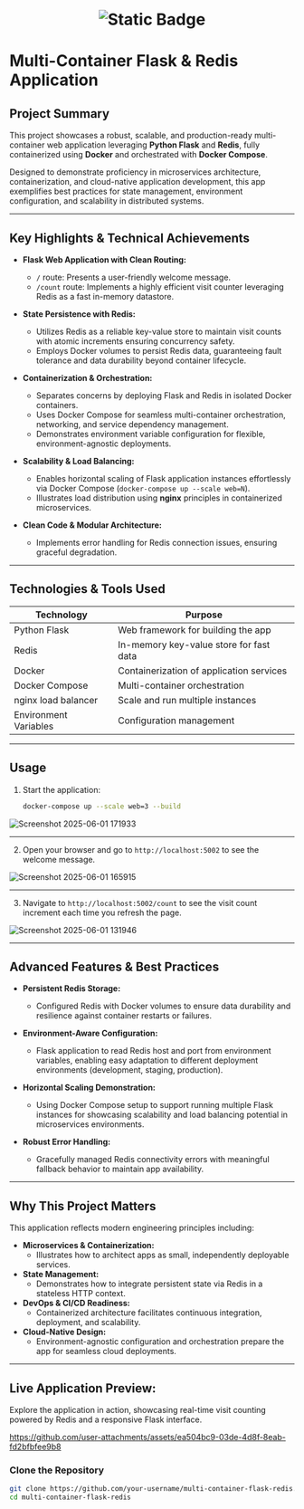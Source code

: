 <h1 align="center">
  <br>
  <img alt="Static Badge" src="https://img.shields.io/badge/%20Redis-Multi--Container%20Application-red">
  
# Multi-Container Flask & Redis Application

## Project Summary

This project showcases a robust, scalable, and production-ready multi-container web application leveraging **Python Flask** and **Redis**, fully containerized using **Docker** and orchestrated with **Docker Compose**.

Designed to demonstrate proficiency in microservices architecture, containerization, and cloud-native application development, this app exemplifies best practices for state management, environment configuration, and scalability in distributed systems.

---

## Key Highlights & Technical Achievements

- **Flask Web Application with Clean  Routing:**
  - `/` route: Presents a user-friendly welcome message.
  - `/count` route: Implements a highly efficient visit counter leveraging Redis as a fast in-memory datastore.

- **State Persistence with Redis:**
  - Utilizes Redis as a reliable key-value store to maintain visit counts with atomic increments ensuring concurrency safety.
  - Employs Docker volumes to persist Redis data, guaranteeing fault tolerance and data durability beyond container lifecycle.

- **Containerization & Orchestration:**
  - Separates concerns by deploying Flask and Redis in isolated Docker containers.
  - Uses Docker Compose for seamless multi-container orchestration, networking, and service dependency management.
  - Demonstrates environment variable configuration for flexible, environment-agnostic deployments.

- **Scalability & Load Balancing:**
  - Enables horizontal scaling of Flask application instances effortlessly via Docker Compose (`docker-compose up --scale web=N`).
  - Illustrates load distribution using **nginx** principles in containerized microservices.

- **Clean Code & Modular Architecture:**
  - Implements error handling for Redis connection issues, ensuring graceful degradation.

---

## Technologies & Tools Used

| Technology          | Purpose                                 |
|---------------------|-----------------------------------------|
| Python Flask        | Web framework for building the app      |
| Redis               | In-memory key-value store for fast data |
| Docker              | Containerization of application services|
| Docker Compose      | Multi-container orchestration           |
| nginx load balancer | Scale and run multiple instances        |
| Environment Variables | Configuration management              |

---


## Usage

1. Start the application:
    ```bash
    docker-compose up --scale web=3 --build
    ```

![Screenshot 2025-06-01 171933](https://github.com/user-attachments/assets/fe7b34ff-0343-4ca0-8a52-326116630768)

---

2. Open your browser and go to `http://localhost:5002` to see the welcome message.


![Screenshot 2025-06-01 165915](https://github.com/user-attachments/assets/10519728-be22-4113-ac6a-263a1bed698a)

---

3. Navigate to `http://localhost:5002/count` to see the visit count increment each time you refresh the page.
   

![Screenshot 2025-06-01 131946](https://github.com/user-attachments/assets/c61f9a82-984e-44fc-b143-f95ca4c65334)

---

## Advanced Features & Best Practices

- **Persistent Redis Storage:**
  - Configured Redis with Docker volumes to ensure data durability and resilience against container restarts or failures.

- **Environment-Aware Configuration:**
  - Flask application to read Redis host and port from environment variables, enabling easy adaptation to different deployment environments (development, staging,     production).

- **Horizontal Scaling Demonstration:**
  - Using Docker Compose setup to support running multiple Flask instances for showcasing scalability and load balancing potential in microservices environments.

- **Robust Error Handling:**
   - Gracefully managed Redis connectivity errors with meaningful fallback behavior to maintain app availability.

---

## Why This Project Matters
This application reflects modern engineering principles including:

- **Microservices & Containerization:**
  - Illustrates how to architect apps as small, independently deployable services.
- **State Management:**
  - Demonstrates how to integrate persistent state via Redis in a stateless HTTP context.
- **DevOps & CI/CD Readiness:**
  - Containerized architecture facilitates continuous integration, deployment, and scalability.
- **Cloud-Native Design:**
  - Environment-agnostic configuration and orchestration prepare the app for seamless cloud deployments.

---

## Live Application Preview:
Explore the application in action, showcasing real-time visit counting powered by Redis and a responsive Flask interface.


https://github.com/user-attachments/assets/ea504bc9-03de-4d8f-8eab-fd2bfbfee9b8



### Clone the Repository

```bash
git clone https://github.com/your-username/multi-container-flask-redis.git
cd multi-container-flask-redis

